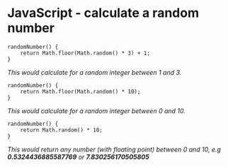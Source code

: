 # JavaScript -  calculate a random number

```
randomNumber() {
    return Math.floor(Math.random() * 3) + 1;
}
```

_This would calculate for a random integer between 1 and 3._



```
randomNumber() {
    return Math.floor(Math.random() * 10);
}
```

_This would calculate for a random integer between 0 and 10._



```
randomNumber() {
    return Math.random() * 10;
}
```

_This would return any number \(with floating point\) between 0 and 10, e.g **0.5324436885587769** or **7.830256170505805**_

